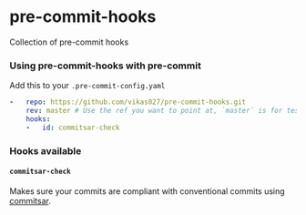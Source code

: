 pre-commit-hooks
================

Collection of pre-commit hooks

### Using pre-commit-hooks with pre-commit

Add this to your `.pre-commit-config.yaml`

```yaml
-   repo: https://github.com/vikas027/pre-commit-hooks.git
    rev: master # Use the ref you want to point at, `master` is for testing
    hooks:
    -   id: commitsar-check
```

### Hooks available

#### `commitsar-check`
Makes sure your commits are compliant with conventional commits using [commitsar](https://commitsar.aevea.ee/).
